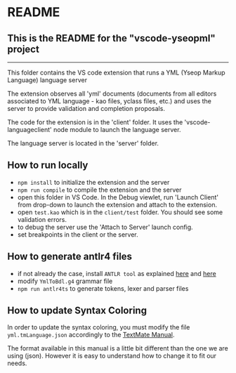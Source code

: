 # README

## This is the README for the "vscode-yseopml" project

-------------------

This folder contains the VS code extension that runs a YML (Yseop Markup Language) language server

The extension observes all 'yml' documents (documents from all editors associated to YML language - kao files, yclass files, etc.)
and uses the server to provide validation and completion proposals.

The code for the extension is in the 'client' folder. It uses the 'vscode-languageclient' node module to launch the language server.

The language server is located in the 'server' folder.

## How to run locally

* `npm install` to initialize the extension and the server
* `npm run compile` to compile the extension and the server
* open this folder in VS Code. In the Debug viewlet, run 'Launch Client' from drop-down to launch the extension and attach to the extension.
* open `test.kao` which is in the `client/test` folder. You should see some validation errors.
* to debug the server use the 'Attach to Server' launch config.
* set breakpoints in the client or the server.

## How to generate antlr4 files

* if not already the case, install `ANTLR tool` as explained [here](http://www.antlr.org/download.html) and [here](https://github.com/antlr/antlr4/blob/master/doc/getting-started.md)
* modify `YmlToBdl.g4` grammar file
* `npm run antlr4ts` to generate tokens, lexer and parser files

## How to update Syntax Coloring

In order to update the syntax coloring, you must modify the file `yml.tmLanguage.json` accordingly to the [TextMate Manual](http://manual.macromates.com/en/language_grammars#language_grammars).

The format available in this manual is a little bit different than the one we are using (json). However it is easy to understand how to change it to fit our needs.
